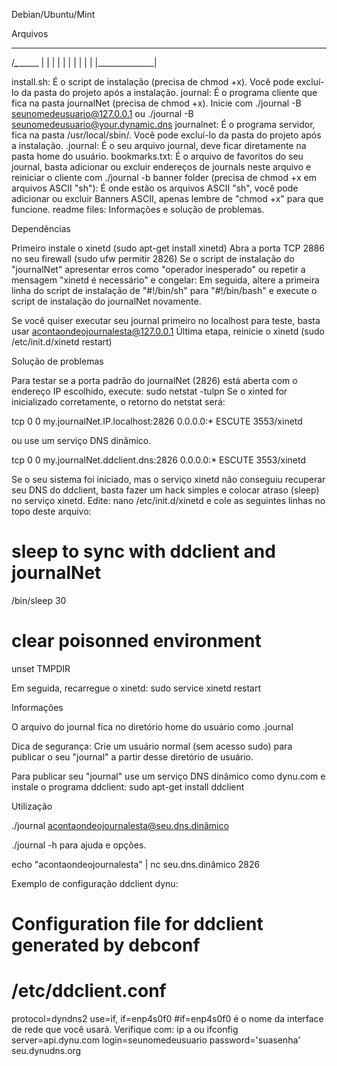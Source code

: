 Debian/Ubuntu/Mint

Arquivos
  ___
 /___\_________
|              |
|              |
|              |
|              |
|              |
|______________|

install.sh: É o script de instalação (precisa de chmod +x). Você pode excluí-lo da pasta do projeto após a instalação.
journal: É o programa cliente que fica na pasta journalNet (precisa de chmod +x). Inicie com ./journal -B seunomedeusuario@127.0.0.1 ou ./journal -B seunomedeusuario@your.dynamic.dns 
journalnet: É o programa servidor, fica na pasta /usr/local/sbin/. Você pode excluí-lo da pasta do projeto após a instalação.
.journal: É o seu arquivo journal, deve ficar diretamente na pasta home do usuário.
bookmarks.txt: É o arquivo de favoritos do seu journal, basta adicionar ou excluir endereços de journals neste arquivo e reiniciar o cliente com ./journal -b 
banner folder (precisa de chmod +x em arquivos ASCII "sh"): É onde estão os arquivos ASCII "sh", você pode adicionar ou excluir Banners ASCII, apenas lembre de "chmod +x" para que funcione.
readme files: Informações e solução de problemas. 

Dependências

Primeiro instale o xinetd (sudo apt-get install xinetd)
Abra a porta TCP 2886 no seu firewall (sudo ufw permitir 2826)
Se o script de instalação do "journalNet" apresentar erros como "operador inesperado" ou repetir a mensagem "xinetd é necessário" e congelar:
Em seguida, altere a primeira linha do script de instalação de "#!/bin/sh" para "#!/bin/bash" e execute o script de instalação do journalNet novamente.

Se você quiser executar seu journal primeiro no localhost para teste, basta usar acontaondeojournalesta@127.0.0.1
Última etapa, reinicie o xinetd (sudo /etc/init.d/xinetd restart)

Solução de problemas

Para testar se a porta padrão do journalNet (2826) está aberta com o endereço IP escolhido, execute: sudo netstat -tulpn
Se o xinted for inicializado corretamente, o retorno do netstat será:

tcp 0 0 my.journalNet.IP.localhost:2826 0.0.0.0:* ESCUTE 3553/xinetd

ou use um serviço DNS dinâmico.

tcp 0 0 my.journalNet.ddclient.dns:2826 0.0.0.0:* ESCUTE 3553/xinetd

Se o seu sistema foi iniciado, mas o serviço xinetd não conseguiu recuperar seu DNS do ddclient, basta fazer um hack simples e colocar atraso (sleep) no serviço xinetd.
Edite: nano /etc/init.d/xinetd e cole as seguintes linhas no topo deste arquivo:

# sleep to sync with ddclient and journalNet
/bin/sleep 30
# clear poisonned environment
unset TMPDIR

Em seguida, recarregue o xinetd: sudo service xinetd restart

Informações

O arquivo do journal fica no diretório home do usuário como .journal

Dica de segurança: Crie um usuário normal (sem acesso sudo) para publicar o seu "journal" a partir desse diretório de usuário.

Para publicar seu "journal" use um serviço DNS dinâmico como dynu.com e instale o programa ddclient: sudo apt-get install ddclient

Utilização

./journal acontaondeojournalesta@seu.dns.dinâmico

./journal -h para ajuda e opções.

echo "acontaondeojournalesta" | nc seu.dns.dinâmico 2826

Exemplo de configuração ddclient dynu:

# Configuration file for ddclient generated by debconf
#
# /etc/ddclient.conf

protocol=dyndns2
use=if, if=enp4s0f0
#if=enp4s0f0 é o nome da interface de rede que você usará. Verifique com: ip a ou ifconfig
server=api.dynu.com
login=seunomedeusuario
password='suasenha'
seu.dynudns.org
